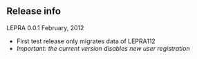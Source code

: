 ## Release info

LEPRA 0.0.1 February, 2012

* First test release only migrates data of LEPRA112
* _Important: the current version disables new user registration_
